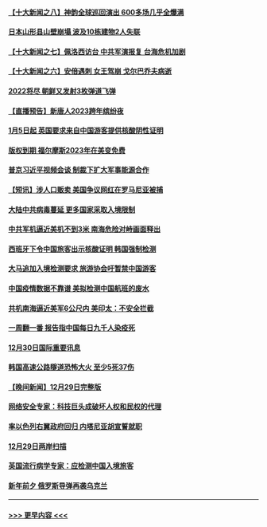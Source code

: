 #### [【十大新闻之八】神韵全球巡回演出 600多场几乎全爆满](../pages/prog202/a103611096.md?t=12311243) 
#### [日本山形县山壁崩塌 波及10栋建物2人失联](../pages/prog202/a103611802.md?t=12311243) 
#### [【十大新闻之七】佩洛西访台 中共军演报复 台海危机加剧](../pages/prog202/a103611099.md?t=12311243) 
#### [【十大新闻之六】安倍遇刺 女王驾崩 戈尔巴乔夫病逝](../pages/prog202/a103611124.md?t=12311243) 
#### [2022将尽 朝鲜又发射3枚弹道飞弹](../pages/prog202/a103611767.md?t=12311243) 
#### [【直播预告】新唐人2023跨年缤纷夜](../pages/prog202/a103610207.md?t=12311243) 
#### [1月5日起 英国要求来自中国游客提供核酸阴性证明](../pages/prog202/a103611568.md?t=12311243) 
#### [版权到期 福尔摩斯2023年在美变免费](../pages/prog202/a103611480.md?t=12311243) 
#### [普京习近平视频会谈 制裁下扩大军事能源合作](../pages/prog202/a103611316.md?t=12311243) 
#### [【短讯】涉人口贩卖 美国争议网红在罗马尼亚被捕](../pages/prog202/a103611320.md?t=12311243) 
#### [大陆中共病毒蔓延 更多国家采取入境限制](../pages/prog202/a103611311.md?t=12311243) 
#### [中共军机逼近美机不到3米 南海危险对峙画面释出](../pages/prog202/a103611246.md?t=12311243) 
#### [西班牙下令中国旅客出示核酸证明 韩国强制检测](../pages/prog202/a103611109.md?t=12311243) 
#### [大马追加入境检测要求 旅游协会吁暂禁中国游客](../pages/prog202/a103610632.md?t=12311243) 
#### [中国疫情数据不靠谱 美拟检测中国航班的废水](../pages/prog202/a103610629.md?t=12311243) 
#### [共机南海逼近美军6公尺内 美印太：不安全拦截](../pages/prog202/a103610637.md?t=12311243) 
#### [一周翻一番 报告指中国每日九千人染疫死](../pages/prog202/a103610625.md?t=12311243) 
#### [12月30日国际重要讯息](../pages/prog202/a103610634.md?t=12311243) 
#### [韩国高速公路隧道恐怖大火 至少5死37伤](../pages/prog202/a103610329.md?t=12311243) 
#### [【晚间新闻】12月29日完整版](../pages/prog202/a103610315.md?t=12311243) 
#### [网络安全专家：科技巨头成破坏人权和民权的代理](../pages/prog202/a103610338.md?t=12311243) 
#### [率以色列右翼政府回归 内塔尼亚胡宣誓就职](../pages/prog202/a103610225.md?t=12311243) 
#### [12月29日两岸扫描](../pages/prog202/a103610230.md?t=12311243) 
#### [英国流行病学专家：应检测中国入境旅客](../pages/prog202/a103610221.md?t=12311243) 
#### [新年前夕 俄罗斯导弹再袭乌克兰](../pages/prog202/a103610227.md?t=12311243) 

----
#### [ >>> 更早内容 <<< ](../indexes/prog202-earlier.md)
